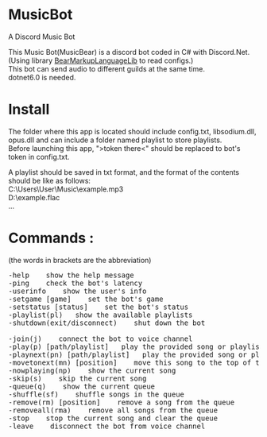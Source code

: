 # MusicBot
A Discord Music Bot

This Music Bot(MusicBear) is a discord bot coded in C# with Discord.Net.  
(Using library [BearMarkupLanguageLib](https://github.com/BearOffice/BearMarkupLanguageLib) to read configs.)  
This bot can send audio to different guilds at the same time.  
dotnet6.0 is needed.  

# Install
The folder where this app is located should include config.txt, libsodium.dll, opus.dll and can include a folder named playlist to store playlists.  
Before launching this app, ">token there<" should be replaced to bot's token in config.txt.  
  
A playlist should be saved in txt format, and the format of the contents should be like as follows:  
C:\Users\User\Music\example.mp3  
D:\example.flac  
...  

# Commands :
(the words in brackets are the abbreviation)  
  
<pre>
-help    show the help message  
-ping    check the bot's latency  
-userinfo    show the user's info  
-setgame [game]    set the bot's game  
-setstatus [status]    set the bot's status  
-playlist(pl)   show the available playlists  
-shutdown(exit/disconnect)    shut down the bot  

-join(j)    connect the bot to voice channel  
-play(p) [path/playlist]   play the provided song or playlist  
-playnext(pn) [path/playlist]   play the provided song or playlist next  
-movetonext(mn) [position]    move this song to the top of the queue  
-nowplaying(np)    show the current song  
-skip(s)    skip the current song  
-queue(q)    show the current queue  
-shuffle(sf)    shuffle songs in the queue  
-remove(rm) [position]    remove a song from the queue  
-removeall(rma)    remove all songs from the queue  
-stop    stop the current song and clear the queue  
-leave    disconnect the bot from voice channel  
<pre>
